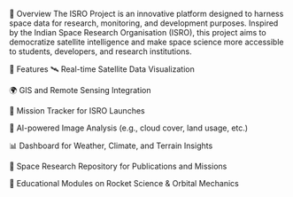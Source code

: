 🌌 Overview
The ISRO Project is an innovative platform designed to harness space data for research, monitoring, and development purposes. Inspired by the Indian Space Research Organisation (ISRO), this project aims to democratize satellite intelligence and make space science more accessible to students, developers, and research institutions.

🔭 Features
🛰️ Real-time Satellite Data Visualization

🌍 GIS and Remote Sensing Integration

📡 Mission Tracker for ISRO Launches

🧠 AI-powered Image Analysis (e.g., cloud cover, land usage, etc.)

📊 Dashboard for Weather, Climate, and Terrain Insights

📝 Space Research Repository for Publications and Missions

🧬 Educational Modules on Rocket Science & Orbital Mechanics